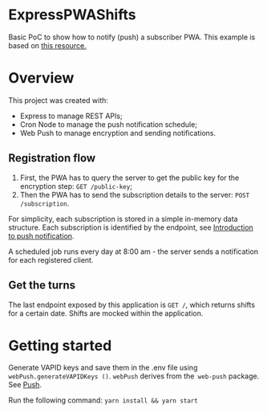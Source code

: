 # ExpressPWAShifts
Basic PoC to show how to notify (push) a subscriber PWA.
This example is based on [this resource.](https://developer.mozilla.org/en-US/docs/Web/Progressive_web_apps/Re-engageable_Notifications_Push)

# Overview
This project was created with:
- Express to manage REST APIs;
- Cron Node to manage the push notification schedule;
- Web Push to manage encryption and sending notifications.

## Registration flow
1) First, the PWA has to query the server to get the public key for the encryption step: `GET /public-key`;
2) Then the PWA has to send the subscription details to the server: `POST /subscription`.

For simplicity, each subscription is stored in a simple in-memory data structure. Each subscription is identified by the endpoint, see [Introduction to push notification](https://developers.google.com/web/ilt/pwa/introduction-to-push-notifications).

A scheduled job runs every day at 8:00 am - the server sends a notification for each registered client.

## Get the turns
The last endpoint exposed by this application is `GET /`, which returns shifts for a certain date. Shifts are mocked within the application.

# Getting started
Generate VAPID keys and save them in the .env file using `webPush.generateVAPIDKeys ()`. `webPush` derives from the` web-push` package. See [Push](https://developer.mozilla.org/en-US/docs/Web/Progressive_web_apps/Re-engageable_Notifications_Push#push).

Run the following command: `yarn install && yarn start`
